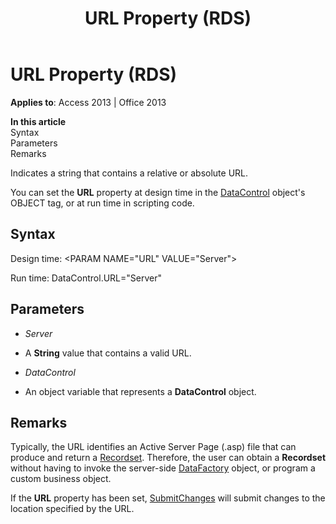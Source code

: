 ﻿---
title: URL Property (RDS)
TOCTitle: URL Property (RDS)
ms:assetid: 722765dc-f89c-0131-73b1-69c56a795546
ms:mtpsurl: https://msdn.microsoft.com/en-us/library/JJ249457(v=office.15)
ms:contentKeyID: 48545603
ms.date: 09/18/2015
mtps_version: v=office.15
---

# URL Property (RDS)


**Applies to**: Access 2013 | Office 2013

**In this article**  
Syntax  
Parameters  
Remarks  

Indicates a string that contains a relative or absolute URL.

You can set the **URL** property at design time in the [DataControl](datacontrol-object-rds.md) object's OBJECT tag, or at run time in scripting code.

## Syntax

Design time: \<PARAM NAME="URL" VALUE="Server"\>

Run time: DataControl.URL="Server"

## Parameters

  - *Server*

  - A **String** value that contains a valid URL.

  - *DataControl*

  - An object variable that represents a **DataControl** object.

## Remarks

Typically, the URL identifies an Active Server Page (.asp) file that can produce and return a [Recordset](recordset-object-ado.md). Therefore, the user can obtain a **Recordset** without having to invoke the server-side [DataFactory](datafactory-object-rdsserver.md) object, or program a custom business object.

If the **URL** property has been set, [SubmitChanges](submitchanges-method-rds.md) will submit changes to the location specified by the URL.


